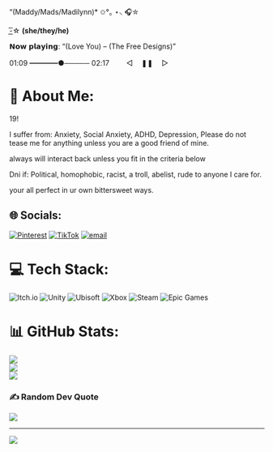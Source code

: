 “(Maddy/Mads/Madilynn)* ✩°｡ ⋆⸜ 🎧✮


-͟͟͞☆ **(she/they/he)**


𝗡𝗼𝘄 𝗽𝗹𝗮𝘆𝗶𝗻𝗴:
“(Love You) – (The Free Designs)”


01:09 ━━━━●───── 02:17
ㅤ ㅤ◁ㅤ ❚❚ ㅤ▷ ㅤ

# 💫 About Me:
19!

I suffer from: Anxiety, Social Anxiety, ADHD, Depression, 
Please do not tease me for anything unless you are a good friend of mine.


always will interact back unless you 
fit in the criteria below


Dni if: Political, homophobic, racist, 
a troll, abelist, rude to anyone I care for.


your all perfect in ur own 
bittersweet ways.


## 🌐 Socials:
[![Pinterest](https://img.shields.io/badge/Pinterest-%23E60023.svg?logo=Pinterest&logoColor=white)](https://pinterest.com/madsinthehouse) [![TikTok](https://img.shields.io/badge/TikTok-%23000000.svg?logo=TikTok&logoColor=white)](https://tiktok.com/@maxxiiisinurarea) [![email](https://img.shields.io/badge/Email-D14836?logo=gmail&logoColor=white)](mailto:jaguars36maddy@gmail.com) 

# 💻 Tech Stack:
![Itch.io](https://img.shields.io/badge/Itch-%23FF0B34.svg?style=for-the-badge&logo=Itch.io&logoColor=white) ![Unity](https://img.shields.io/badge/unity-%23000000.svg?style=for-the-badge&logo=unity&logoColor=white) ![Ubisoft](https://img.shields.io/badge/Ubisoft-%23F5F5F5.svg?style=for-the-badge&logo=Ubisoft&logoColor=black) ![Xbox](https://img.shields.io/badge/xbox-%23107C10.svg?style=for-the-badge&logo=xbox&logoColor=white) ![Steam](https://img.shields.io/badge/steam-%23000000.svg?style=for-the-badge&logo=steam&logoColor=white) ![Epic Games](https://img.shields.io/badge/epicgames-%23313131.svg?style=for-the-badge&logo=epicgames&logoColor=white)
# 📊 GitHub Stats:
![](https://github-readme-stats.vercel.app/api?username=Luversgrief&theme=dracula&hide_border=false&include_all_commits=false&count_private=false)<br/>
![](https://nirzak-streak-stats.vercel.app/?user=Luversgrief&theme=dracula&hide_border=false)<br/>
![](https://github-readme-stats.vercel.app/api/top-langs/?username=Luversgrief&theme=dracula&hide_border=false&include_all_commits=false&count_private=false&layout=compact)

### ✍️ Random Dev Quote
![](https://quotes-github-readme.vercel.app/api?type=vetical&theme=radical)

---
[![](https://visitcount.itsvg.in/api?id=Luversgrief&icon=7&color=5)](https://visitcount.itsvg.in)

<!-- Proudly created with GPRM ( https://gprm.itsvg.in ) -->
